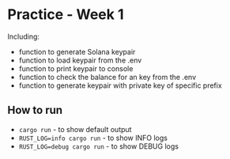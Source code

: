 # Practice - Week 1

Including:
- function to generate Solana keypair
- function to load keypair from the .env
- function to print keypair to console
- function to check the balance for an key from the .env
- function to generate keypair with private key of specific prefix

## How to run
- `cargo run` - to show default output
- `RUST_LOG=info cargo run` - to show INFO logs
- `RUST_LOG=debug cargo run` - to show DEBUG logs